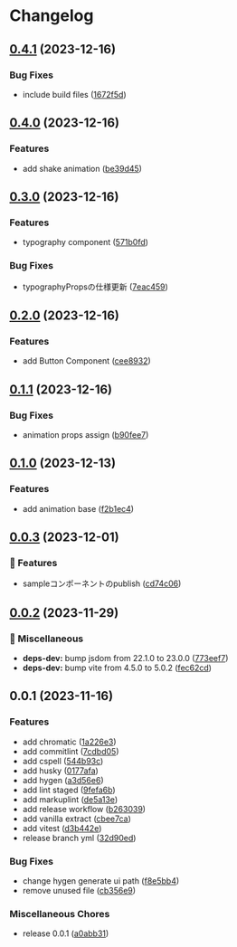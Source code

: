 # Changelog

## [0.4.1](https://github.com/tosaken1116/Plesiosaurus/compare/v0.4.0...v0.4.1) (2023-12-16)


### Bug Fixes

* include build files ([1672f5d](https://github.com/tosaken1116/Plesiosaurus/commit/1672f5dfc5d327537a898564d94c38eeb0c1020d))

## [0.4.0](https://github.com/tosaken1116/Plesiosaurus/compare/v0.3.0...v0.4.0) (2023-12-16)


### Features

* add shake animation ([be39d45](https://github.com/tosaken1116/Plesiosaurus/commit/be39d45db38b8556b44d13f87876ba4968b0aa6d))

## [0.3.0](https://github.com/tosaken1116/Plesiosaurus/compare/v0.2.0...v0.3.0) (2023-12-16)


### Features

* typography component ([571b0fd](https://github.com/tosaken1116/Plesiosaurus/commit/571b0fd8cb8f29af74297f4759afeb0ea7416139))


### Bug Fixes

* typographyPropsの仕様更新 ([7eac459](https://github.com/tosaken1116/Plesiosaurus/commit/7eac459477638f3a8a80ac7811ba4ac9e379b15f))

## [0.2.0](https://github.com/tosaken1116/Plesiosaurus/compare/v0.1.1...v0.2.0) (2023-12-16)


### Features

* add Button Component ([cee8932](https://github.com/tosaken1116/Plesiosaurus/commit/cee8932c380f4a3319b00ab5e9a7220bae090748))

## [0.1.1](https://github.com/tosaken1116/Plesiosaurus/compare/v0.1.0...v0.1.1) (2023-12-16)


### Bug Fixes

* animation props assign ([b90fee7](https://github.com/tosaken1116/Plesiosaurus/commit/b90fee71fadfc150d471227d23b0059a53bc2ad1))

## [0.1.0](https://github.com/tosaken1116/Plesiosaurus/compare/v0.0.3...v0.1.0) (2023-12-13)


### Features

* add animation base ([f2b1ec4](https://github.com/tosaken1116/Plesiosaurus/commit/f2b1ec4bdcf853ec56c6cd6900cd0009b817fc62))

## [0.0.3](https://github.com/tosaken1116/Plesiosaurus/compare/v0.0.2...v0.0.3) (2023-12-01)


### 🌈 Features

* sampleコンポーネントのpublish ([cd74c06](https://github.com/tosaken1116/Plesiosaurus/commit/cd74c06b8652c54d0e033b59760a3687e7af2fc6))

## [0.0.2](https://github.com/tosaken1116/Plesiosaurus/compare/v0.0.1...v0.0.2) (2023-11-29)


### 📝 Miscellaneous

* **deps-dev:** bump jsdom from 22.1.0 to 23.0.0 ([773eef7](https://github.com/tosaken1116/Plesiosaurus/commit/773eef7318dbf67d96cb2bbf6ecc6e966788de52))
* **deps-dev:** bump vite from 4.5.0 to 5.0.2 ([fec62cd](https://github.com/tosaken1116/Plesiosaurus/commit/fec62cd4265c6c3cfe499923ceb91d3f936ba944))

## 0.0.1 (2023-11-16)


### Features

* add chromatic ([1a226e3](https://github.com/tosaken1116/Plesiosaurus/commit/1a226e344cb25c94dde54258bffe17e8630cb526))
* add commitlint ([7cdbd05](https://github.com/tosaken1116/Plesiosaurus/commit/7cdbd0508da39d4ec6a6d979d8304f5572a6fc57))
* add cspell ([544b93c](https://github.com/tosaken1116/Plesiosaurus/commit/544b93c31fa9adccd39d1ebee0c4ab9e12dace1d))
* add husky ([0177afa](https://github.com/tosaken1116/Plesiosaurus/commit/0177afa74e72aaccf87f43080afd0be34a6431f2))
* add hygen ([a3d56e6](https://github.com/tosaken1116/Plesiosaurus/commit/a3d56e64759b84e527096d98a5318a781a8fd1c4))
* add lint staged ([9fefa6b](https://github.com/tosaken1116/Plesiosaurus/commit/9fefa6b896b5f6e8f46df2810099d1eca160d8bb))
* add markuplint ([de5a13e](https://github.com/tosaken1116/Plesiosaurus/commit/de5a13ea57e961d4d14a130a484f24089d8f1e94))
* add release workflow ([b263039](https://github.com/tosaken1116/Plesiosaurus/commit/b263039a4e11190841918d2ffd2e31a121259772))
* add vanilla extract ([cbee7ca](https://github.com/tosaken1116/Plesiosaurus/commit/cbee7ca0e8fbcd8bd67e4581ae8f304de91f22cc))
* add vitest ([d3b442e](https://github.com/tosaken1116/Plesiosaurus/commit/d3b442effc3e22f86f2bf48acbdb1baaaeb37d0a))
* release branch yml ([32d90ed](https://github.com/tosaken1116/Plesiosaurus/commit/32d90ed314c1797bf45dee7e8f17068b7377e0cc))


### Bug Fixes

* change hygen generate ui path ([f8e5bb4](https://github.com/tosaken1116/Plesiosaurus/commit/f8e5bb47757fbcbbc037f8a11e234e859516c723))
* remove unused file ([cb356e9](https://github.com/tosaken1116/Plesiosaurus/commit/cb356e94349bb227db8a5c6ff01e57f6d964987b))


### Miscellaneous Chores

* release 0.0.1 ([a0abb31](https://github.com/tosaken1116/Plesiosaurus/commit/a0abb31e1644e3e1d943b6c2cec8d0080effbf47))
